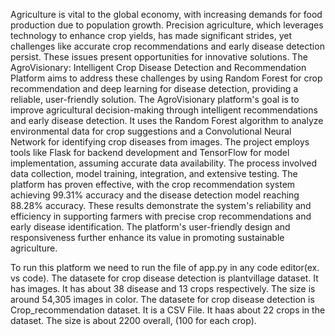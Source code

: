 Agriculture is vital to the global economy, with increasing demands for food 
production due to population growth. Precision agriculture, which leverages technology to 
enhance crop yields, has made significant strides, yet challenges like accurate crop 
recommendations and early disease detection persist. These issues present opportunities for 
innovative solutions. The AgroVisionary: Intelligent Crop Disease Detection and 
Recommendation Platform aims to address these challenges by using Random Forest for crop 
recommendation and deep learning for disease detection, providing a reliable, user-friendly 
solution. 
The AgroVisionary platform's goal is to improve agricultural decision-making 
through intelligent recommendations and early disease detection. It uses the Random Forest 
algorithm to analyze environmental data for crop suggestions and a Convolutional Neural 
Network for identifying crop diseases from images. The project employs tools like Flask for 
backend development and TensorFlow for model implementation, assuming accurate data 
availability. The process involved data collection, model training, integration, and extensive 
testing. 
The platform has proven effective, with the crop recommendation system 
achieving 99.31% accuracy and the disease detection model reaching 88.28% accuracy. 
These results demonstrate the system's reliability and efficiency in supporting farmers with 
precise crop recommendations and early disease identification. The platform's user-friendly 
design and responsiveness further enhance its value in promoting sustainable agriculture.


To run this platform we need to run the file of app.py in any code editor(ex. vs code).
The datasete for crop disease detection is plantvillage dataset. It has images. It has about 38 disease and 13 crops respectively. The size is around 54,305 images in color. 
The datasete for crop disease detection is Crop_recommendation dataset. It is a CSV File. It haas about 22 crops in the dataset. The size is about 2200 overall, (100 for each crop).
